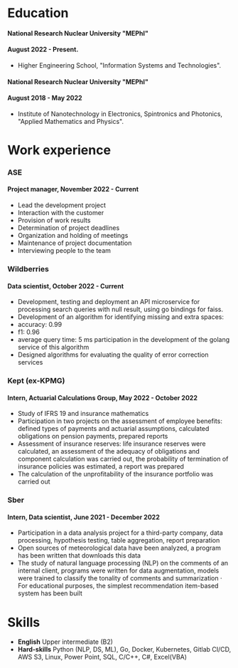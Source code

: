 # Education
#### National Research Nuclear University "MEPhI"
#### August 2022 - Present.
- Higher Engineering School, "Information Systems and Technologies".

#### National Research Nuclear University "MEPhI" 
#### August 2018 - May 2022
- Institute of Nanotechnology in Electronics, Spintronics and Photonics, "Applied Mathematics and Physics".

# Work experience
### ASE
#### Project manager, November 2022 - Current
- Lead the development project
- Interaction with the customer
- Provision of work results
- Determination of project deadlines 
- Organization and holding of meetings
- Maintenance of project documentation 
- Interviewing people to the team

### Wildberries
####  Data scientist, October 2022 - Current
- Development, testing and deployment an API microservice for processing search queries with null result, using go bindings for faiss.
- Development of an algorithm for identifying missing and extra spaces: 
 - accuracy: 0.99
 - f1: 0.96
 - average query time: 5 ms
participation in the development of the golang service of this algorithm
- Designed algorithms for evaluating the quality of error correction services

### Kept (ex-KPMG)
#### Intern, Actuarial Calculations Group, May 2022 - October 2022
- Study of IFRS 19 and insurance mathematics
- Participation in two projects on the assessment of employee benefits: defined types of payments and actuarial assumptions, calculated
obligations on pension payments, prepared reports
- Assessment of insurance reserves: life insurance reserves were calculated, an assessment of the adequacy of obligations
and component calculation was carried out, the probability of termination of insurance policies was estimated, a report was prepared
- The calculation of the unprofitability of the insurance portfolio was carried out

### Sber
#### Intern, Data scientist, June 2021 - December 2022
- Participation in a data analysis project for a third-party company, data processing, hypothesis testing, table aggregation, report preparation
- Open sources of meteorological data have been analyzed, a program has been written that downloads this data
- The study of natural language processing (NLP) on the comments of an internal client, programs were written for data augmentation, models were trained to classify the tonality of comments and summarization · For educational purposes, the simplest recommendation item-based system has been built


# Skills
- **English** Upper intermediate (B2)
- **Hard-skills** Python (NLP, DS, ML), Go, Docker, Kubernetes, Gitlab CI/CD, AWS S3, Linux, Power Point, SQL, C/C++, C#, Excel(VBA)
